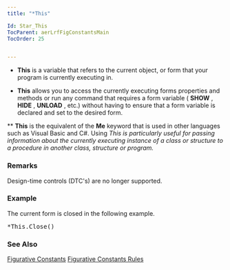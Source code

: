 ```yaml
---
title: "*This"

Id: Star_This
TocParent: aerLrfFigConstantsMain
TocOrder: 25


---
```


* **This** is a variable that refers to the current object, or form that your program is currently executing in. 

* **This** allows you to access the currently executing forms properties and methods or run any command that requires a form variable ( **SHOW** , **HIDE** , **UNLOAD** , etc.) without having to ensure that a form variable is declared and set to the desired form. 

** **This** is the equivalent of the **Me** keyword that is used in other languages such as Visual Basic and C#. Using *This is particularly useful for passing information about the currently executing instance of a class or structure to a procedure in another class, structure or program.* 

### Remarks
Design-time controls (DTC's) are no longer supported. 

### Example
The current form is closed in the following example. 
<pre class="prettyprint">*This.Close()</pre>

### See Also
[Figurative Constants](aerLrfFigConstantsMain.html)
[Figurative Constants Rules](Fig_Constants_Rules.html) 
